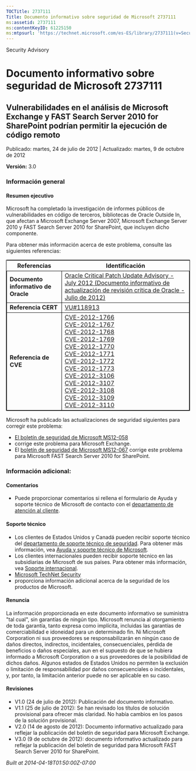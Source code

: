 ```yaml
---
TOCTitle: 2737111
Title: Documento informativo sobre seguridad de Microsoft 2737111
ms:assetid: 2737111
ms:contentKeyID: 61225150
ms:mtpsurl: 'https://technet.microsoft.com/es-ES/library/2737111(v=Security.10)'
---
```


Security Advisory

Documento informativo sobre seguridad de Microsoft 2737111
==========================================================

Vulnerabilidades en el análisis de Microsoft Exchange y FAST Search Server 2010 for SharePoint podrían permitir la ejecución de código remoto
---------------------------------------------------------------------------------------------------------------------------------------------

Publicado: martes, 24 de julio de 2012 | Actualizado: martes, 9 de octubre de 2012

**Versión:** 3.0

### Información general

#### Resumen ejecutivo

Microsoft ha completado la investigación de informes públicos de vulnerabilidades en código de terceros, bibliotecas de Oracle Outside In, que afectan a Microsoft Exchange Server 2007, Microsoft Exchange Server 2010 y FAST Search Server 2010 for SharePoint, que incluyen dicho componente.

Para obtener más información acerca de este problema, consulte las siguientes referencias:

<p> </p>
<table style="border:1px solid black;">
<thead>
<tr class="header">
<th>Referencias</th>
<th>Identificación</th>
</tr>
</thead>
<tbody>
<tr class="odd">
<td style="border:1px solid black;"><strong>Documento informativo de Oracle</strong></td>
<td style="border:1px solid black;"><a href="http://www.oracle.com/technetwork/topics/security/cpujul2012-392727.html">Oracle Critical Patch Update Advisory - July 2012 (Documento informativo de actualización de revisión crítica de Oracle - Julio de 2012)</a></td>
</tr>  
<tr class="even">
<td style="border:1px solid black;"><strong>Referencia CERT</strong></td>
<td style="border:1px solid black;"><a href="http://www.kb.cert.org/vuls/id/118913">VU#118913</a></td>
</tr>  
<tr class="odd">
<td style="border:1px solid black;"><strong>Referencia de CVE</strong></td>
<td style="border:1px solid black;"><a href="http://www.cve.mitre.org/cgi-bin/cvename.cgi?name=cve-2012-1766">CVE-2012-1766</a><br />
<a href="http://www.cve.mitre.org/cgi-bin/cvename.cgi?name=cve-2012-1767">CVE-2012-1767</a><br />  
<a href="http://www.cve.mitre.org/cgi-bin/cvename.cgi?name=cve-2012-1768">CVE-2012-1768</a><br />  
<a href="http://www.cve.mitre.org/cgi-bin/cvename.cgi?name=cve-2012-1769">CVE-2012-1769</a><br />  
<a href="http://www.cve.mitre.org/cgi-bin/cvename.cgi?name=cve-2012-1770">CVE-2012-1770</a><br />  
<a href="http://www.cve.mitre.org/cgi-bin/cvename.cgi?name=cve-2012-1771">CVE-2012-1771</a><br />  
<a href="http://www.cve.mitre.org/cgi-bin/cvename.cgi?name=cve-2012-1772">CVE-2012-1772</a><br />  
<a href="http://www.cve.mitre.org/cgi-bin/cvename.cgi?name=cve-2012-1773">CVE-2012-1773</a><br />  
<a href="http://www.cve.mitre.org/cgi-bin/cvename.cgi?name=cve-2012-3106">CVE-2012-3106</a><br />  
<a href="http://www.cve.mitre.org/cgi-bin/cvename.cgi?name=cve-2012-3107">CVE-2012-3107</a><br />  
<a href="http://www.cve.mitre.org/cgi-bin/cvename.cgi?name=cve-2012-3108">CVE-2012-3108</a><br />  
<a href="http://www.cve.mitre.org/cgi-bin/cvename.cgi?name=cve-2012-3109">CVE-2012-3109</a><br />
<a href="http://www.cve.mitre.org/cgi-bin/cvename.cgi?name=cve-2012-3110">CVE-2012-3110</a></td>
</tr>
</tbody>
</table>
<p> </p>

Microsoft ha publicado las actualizaciones de seguridad siguientes para corregir este problema:

-   [El boletín de seguridad de Microsoft MS12-058](http://technet.microsoft.com/es-es/security/bulletin/ms12-058)
-   corrige este problema para Microsoft Exchange.
-   El [boletín de seguridad de Microsoft MS12-067](http://technet.microsoft.com/es-es/security/bulletin/ms12-067) corrige este problema para Microsoft FAST Search Server 2010 for SharePoint.

### Información adicional:

#### Comentarios

-   Puede proporcionar comentarios si rellena el formulario de Ayuda y soporte técnico de Microsoft de contacto con el [departamento de atención al cliente](http://support.microsoft.com/kb/?scid=sw;en;1257&showpage=1&ws=technet&sd=tech).

#### Soporte técnico

-   Los clientes de Estados Unidos y Canadá pueden recibir soporte técnico del [departamento de soporte técnico de seguridad](http://go.microsoft.com/fwlink/?linkid=21131). Para obtener más información, vea [Ayuda y soporte técnico de Microsoft](http://support.microsoft.com/).
-   Los clientes internacionales pueden recibir soporte técnico en las subsidiarias de Microsoft de sus países. Para obtener más información, vea [Soporte internacional](http://go.microsoft.com/fwlink/?linkid=21155).
-   [Microsoft TechNet Security](http://technet.microsoft.com/es-es/security/default.aspx)
-   proporciona información adicional acerca de la seguridad de los productos de Microsoft.

#### Renuncia

La información proporcionada en este documento informativo se suministra "tal cual", sin garantías de ningún tipo. Microsoft renuncia al otorgamiento de toda garantía, tanto expresa como implícita, incluidas las garantías de comerciabilidad e idoneidad para un determinado fin. Ni Microsoft Corporation ni sus proveedores se responsabilizarán en ningún caso de daños directos, indirectos, incidentales, consecuenciales, pérdida de beneficios o daños especiales, aun en el supuesto de que se hubiera informado a Microsoft Corporation o a sus proveedores de la posibilidad de dichos daños. Algunos estados de Estados Unidos no permiten la exclusión o limitación de responsabilidad por daños consecuenciales o incidentales, y, por tanto, la limitación anterior puede no ser aplicable en su caso.

#### Revisiones

-   V1.0 (24 de julio de 2012): Publicación del documento informativo.
-   V1.1 (25 de julio de 2012): Se han revisado los títulos de solución provisional para ofrecer más claridad. No había cambios en los pasos de la solución provisional.
-   V2.0 (14 de agosto de 2012): Documento informativo actualizado para reflejar la publicación del boletín de seguridad para Microsoft Exchange.
-   V3.0 (9 de octubre de 2012): documento informativo actualizado para reflejar la publicación del boletín de seguridad para Microsoft FAST Search Server 2010 for SharePoint.

*Built at 2014-04-18T01:50:00Z-07:00*
